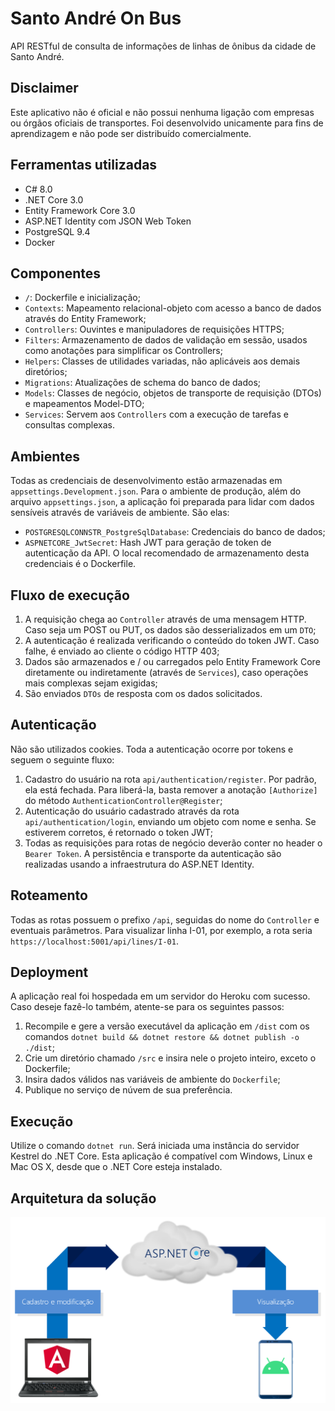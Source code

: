 # Santo André On Bus

API RESTful de consulta de informações de linhas de ônibus da cidade de Santo André.

## Disclaimer
Este aplicativo não é oficial e não possui nenhuma ligação com empresas ou órgãos oficiais de transportes.
Foi desenvolvido unicamente para fins de aprendizagem e não pode ser distribuído comercialmente.

## Ferramentas utilizadas
- C# 8.0
- .NET Core 3.0
- Entity Framework Core 3.0
- ASP.NET Identity com JSON Web Token
- PostgreSQL 9.4
- Docker

## Componentes
- `/`: Dockerfile e inicialização;
- `Contexts`: Mapeamento relacional-objeto com acesso a banco de dados através do Entity Framework;
- `Controllers`: Ouvintes e manipuladores de requisições HTTPS;
- `Filters`: Armazenamento de dados de validação em sessão, usados como anotações para simplificar os Controllers;
- `Helpers`: Classes de utilidades variadas, não aplicáveis aos demais diretórios;
- `Migrations`: Atualizações de schema do banco de dados;
- `Models`: Classes de negócio, objetos de transporte de requisição (DTOs) e mapeamentos Model-DTO;
- `Services`: Servem aos `Controllers` com a execução de tarefas e consultas complexas.

## Ambientes
Todas as credenciais de desenvolvimento estão armazenadas em `appsettings.Development.json`. Para o ambiente de produção, além do arquivo `appsettings.json`, a aplicação foi preparada para lidar com dados sensíveis através de variáveis de ambiente. São elas:
- `POSTGRESQLCONNSTR_PostgreSqlDatabase`: Credenciais do banco de dados;
- `ASPNETCORE_JwtSecret`: Hash JWT para geração de token de autenticação da API.
O local recomendado de armazenamento desta credenciais é o Dockerfile.

## Fluxo de execução
1. A requisição chega ao `Controller` através de uma mensagem HTTP. Caso seja um POST ou PUT, os dados são desserializados em um `DTO`;
2. A autenticação é realizada verificando o conteúdo do token JWT. Caso falhe, é enviado ao cliente o código HTTP 403;
3. Dados são armazenados e / ou carregados pelo Entity Framework Core diretamente ou indiretamente (através de `Services`), caso operações mais complexas sejam exigidas;
4. São enviados `DTOs` de resposta com os dados solicitados.

## Autenticação
Não são utilizados cookies. Toda a autenticação ocorre por tokens e seguem o seguinte fluxo:
1. Cadastro do usuário na rota `api/authentication/register`. Por padrão, ela está fechada. Para liberá-la, basta remover a anotação `[Authorize]` do método `AuthenticationController@Register`;
2. Autenticação do usuário cadastrado através da rota `api/authentication/login`, enviando um objeto com nome e senha. Se estiverem corretos, é retornado o token JWT;
3. Todas as requisições para rotas de negócio deverão conter no header o `Bearer Token`.
A persistência e transporte da autenticação são realizadas usando a infraestrutura do ASP.NET Identity.

## Roteamento
Todas as rotas possuem o prefixo `/api`, seguidas do nome do `Controller` e eventuais parâmetros. Para visualizar linha I-01, por exemplo, a rota seria `https://localhost:5001/api/lines/I-01`.

## Deployment
A aplicação real foi hospedada em um servidor do Heroku com sucesso. Caso deseje fazê-lo também, atente-se para os seguintes passos:
1. Recompile e gere a versão executável da aplicação em `/dist` com os comandos `dotnet build && dotnet restore && dotnet publish -o ./dist`;
2. Crie um diretório chamado `/src` e insira nele o projeto inteiro, exceto o Dockerfile;
3. Insira dados válidos nas variáveis de ambiente do `Dockerfile`;
4. Publique no serviço de núvem de sua preferência.

## Execução
Utilize o comando `dotnet run`. Será iniciada uma instância do servidor Kestrel do .NET Core. Esta aplicação é compatível com Windows, Linux e Mac OS X, desde que o .NET Core esteja instalado.

## Arquitetura da solução
![Principal](https://raw.githubusercontent.com/marcomvidal/SantoAndreOnBus/master/arquitetura.png)
